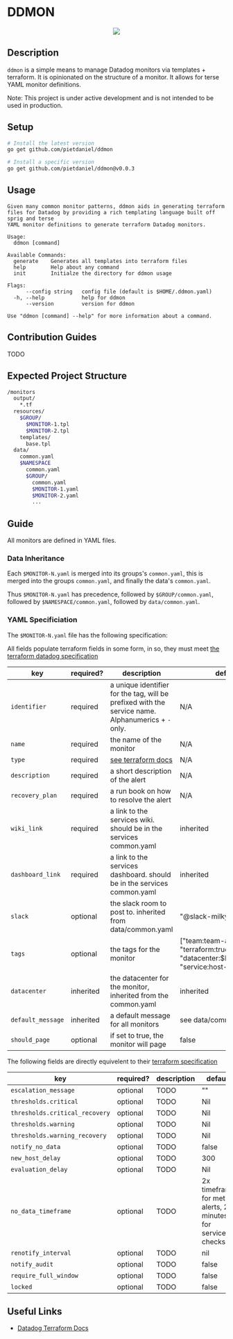 # DDMON

<p align="center">
  <img src="https://wikimon.net/images/0/02/Dodomon.jpg">
</p>

## Description

`ddmon` is a simple means to manage Datadog monitors via templates + terraform.
It is opinionated on the structure of a monitor.
It allows for terse YAML monitor definitions.

Note: This project is under active development and is not intended to be used in production.

## Setup

```sh
# Install the latest version
go get github.com/pietdaniel/ddmon

# Install a specific version
go get github.com/pietdaniel/ddmon@v0.0.3
```

## Usage

```text
Given many common monitor patterns, ddmon aids in generating terraform
files for Datadog by providing a rich templating language built off sprig and terse
YAML monitor definitions to generate terraform Datadog monitors.

Usage:
  ddmon [command]

Available Commands:
  generate    Generates all templates into terraform files
  help        Help about any command
  init        Initialze the directory for ddmon usage

Flags:
      --config string   config file (default is $HOME/.ddmon.yaml)
  -h, --help            help for ddmon
      --version         version for ddmon

Use "ddmon [command] --help" for more information about a command.
```

## Contribution Guides

TODO

## Expected Project Structure

```bash
/monitors
  output/
    *.tf
  resources/
    $GROUP/
      $MONITOR-1.tpl
      $MONITOR-2.tpl
    templates/
      base.tpl
  data/
    common.yaml
    $NAMESPACE
      common.yaml
      $GROUP/
        common.yaml
        $MONITOR-1.yaml
        $MONITOR-2.yaml
        ...
```

## Guide

All monitors are defined in YAML files.

### Data Inheritance

Each `$MONITOR-N.yaml` is merged into its groups's `common.yaml`, this is merged into the groups `common.yaml`, and finally the data's `common.yaml`.

Thus `$MONITOR-N.yaml` has precedence, followed by `$GROUP/common.yaml`, followed by `$NAMESPACE/common.yaml`, followed by `data/common.yaml`.

### YAML Specificiation

The `$MONITOR-N.yaml` file has the following specification:

All fields populate terraform fields in some form, in so, they must meet [the terraform datadog specification](https://www.terraform.io/docs/providers/datadog/r/monitor.html)

| key               | required? | description                                                                                        | default                                                                                |
|-------------------|-----------|----------------------------------------------------------------------------------------------------|----------------------------------------------------------------------------------------|
| `identifier`      | required  | a unique identifier for the tag, will be prefixed with the service name. Alphanumerics + `-` only. | N/A                                                                                    |
| `name`            | required  | the name of the monitor                                                                            | N/A                                                                                    |
| `type`            | required  | [see terraform docs](https://www.terraform.io/docs/providers/datadog/r/monitor.html#type)          | N/A                                                                                    |
| `description`     | required  | a short description of the alert                                                                   | N/A                                                                                    |
| `recovery_plan`   | required  | a run book on how to resolve the alert                                                             | N/A                                                                                    |
| `wiki_link`       | required  | a link to the services wiki. should be in the services common.yaml                                 | inherited                                                                              |
| `dashboard_link`  | required  | a link to the services dashboard. should be in the services common.yaml                            | inherited                                                                              |
| `slack`           | optional  | the slack room to post to. inherited from data/common.yaml                                         | "@slack-milkyway-ops"                                                                  |
| `tags`            | optional  | the tags for the monitor                                                                           | ["team:team-aaa", "terraform:true", "datacenter:$DATACENTER", "service:host-conumser"] |
| `datacenter`      | inherited | the datacenter for the monitor, inherited from the common.yaml                                     | inherited                                                                              |
| `default_message` | inherited | a default message for all monitors                                                                 | see data/common.yaml                                                                   |
| `should_page`     | optional  | if set to true, the monitor will page                                                              | false                                                                                  |

The following fields are directly equivelent to their [terraform specification](https://www.terraform.io/docs/providers/datadog/r/monitor.html)

| key                            | required? | description | default                                                       |
|--------------------------------|-----------|-------------|---------------------------------------------------------------|
| `escalation_message`           | optional  | TODO        | ""                                                            |
| `thresholds.critical`          | optional  | TODO        | Nil                                                           |
| `thresholds.critical_recovery` | optional  | TODO        | Nil                                                           |
| `thresholds.warning`           | optional  | TODO        | Nil                                                           |
| `thresholds.warning_recovery`  | optional  | TODO        | Nil                                                           |
| `notify_no_data`               | optional  | TODO        | false                                                         |
| `new_host_delay`               | optional  | TODO        | 300                                                           |
| `evaluation_delay`             | optional  | TODO        | Nil                                                           |
| `no_data_timeframe`            | optional  | TODO        | 2x timeframe for metric alerts, 2 minutes for service checks. |
| `renotify_interval`            | optional  | TODO        | nil                                                           |
| `notify_audit`                 | optional  | TODO        | false                                                         |
| `require_full_window`          | optional  | TODO        | false                                                         |
| `locked`                       | optional  | TODO        | false                                                         |

## Useful Links

* [Datadog Terraform Docs](https://www.terraform.io/docs/providers/datadog/r/monitor.html)
